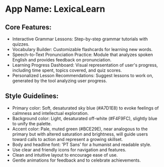 # **App Name**: LexicaLearn

## Core Features:

- Interactive Grammar Lessons: Step-by-step grammar tutorials with quizzes.
- Vocabulary Builder: Customizable flashcards for learning new words.
- Speech-to-Text Pronunciation Practice: Module that analyzes spoken English and provides feedback on pronunciation.
- Learning Progress Dashboard: Visual representation of user's progress, including time spent, topics covered, and quiz scores.
- Personalized Lesson Recommendations: Suggest lessons to work on, generated by the tool analyzing user progress.

## Style Guidelines:

- Primary color: Soft, desaturated sky blue (#A7D1E8) to evoke feelings of calmness and intellectual exploration.
- Background color: Light, desaturated off-white (#F4F9FC), slightly blue to unify the palette.
- Accent color: Pale, muted green (#BCE29E), near analogous to the primary but with altered saturation and brightness, will guide users toward calls to action and represent a growing skillset.
- Body and headline font: 'PT Sans' for a humanist and readable style.
- Use clear and friendly icons for navigation and features.
- Clean and intuitive layout to encourage ease of use.
- Gentle animations for feedback and to celebrate achievements.